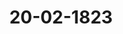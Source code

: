 ---  
schema: default  
title: 20-02-1823  
organization: Team Charlie  
notes: "<p>Description</p><p>Dritte Sitzung.

Geschehen, Frankfurt den 20. Februar 1823.

In Gegenwart

aller in der zweiten Sitzung Anwesenden.</p><p>§.17</p><p>Mittheilungen von Oesterreich, Rußland und Preussen, über die Resul=

tate des Cöngresses von Verona, 1822.

(2. Sttz. §. 14 d. J.

Würtemberg. Die Gesandtschaft ist, in Uebereinstimmung mit der von ihr in der

Sitzung vom 6. dieses Monats abgegebenen Erklärung, ermächtigt, nicht nur jeder Be=

schlußnahme beizutreten, sondern ausdrücklich auf eine solche anzutragen, wodurch von Seiten

der Bundesversammlung, als Organ des Bundes, der lebhafteste Dank für die geschehene

wichtige Mittheilung ausgedrückt und zugleich die vollständigste Anerkennung der auf Er=

haltung und Befestigung der Ruhe, der Ordnung und der Sicherheit in Europa gerichteten

Absichten der hohen Monarchen Oesterreichs, Preussens und Rußlands erklärt werde — Ab=

sichten, deren Reinheit und Offenheit, in dem öffentlichen Bekenntnisse zu einem Systeme,

das eben sowohl auf die Unabhängigkeit und Stärke der Regierungen, als auf die wohl=

verstandenen Jnteressen der Völker und auf die Erhaltung des durch die Tractate gesicherten

Zustandes gebaut ist, auf die überzeugendste Weise sich darlege.

Hierauf aber haben sich, nach der Ueberzeugung ihres allerhöchsten Hofes, die von der

Bundesversammlung zu machenden Erwiederungen auf die vorliegenden Mittheilungen der

Resultate einer Verhandlung, deren nähere Kenntniß ihr abgeht, um so gewisser zu be=

schränken, als einerseits von der Mehrheit eine förmliche Berathung des Jnhalts jener Mit=

theilungen, im Zwecke einer, Namens des Bundes, darauf zu ertheilenden Ruckäusserung,

nicht beliebt worden ist, und andererseits die in den Zwecken des Bundes begrundete

Stellung desselben zu allen auswärtigen Mächten es der Bundesversammlung, unter den

angeführten Umständen, besonders zur Pflicht zu machen scheint, bei dem bezeichneten Ge=

sichtspuncte stehen zu bleiben.An einer von diesem Gesichtspuncte sich entfernenden Beschlußnahme, kann mithin die

Gesandtschaft keinen Antheil nehmen.

Kurhessen. Auf die, von Oesterreichischer und Preussischer Seite geschehene, directe

Mittheilung der Circular=Depesche vom 14. December 1822, haben Seine Königliche Hoheit

der Kurfürst schon früher Jhre Uebereinstimmung mit den darin ausgesprochenen weisen

und erhaltenden Grundsätzen erklärt, und diesemnach mich angewiesen, hinsichtlich der Er=

wiederung der dem Deutschen Bunde gemachten Mittheilung, dem Königlich=Baierischen

Antrage mich anzuschliessen.

Präsidium: wolle in der nächsten Sitzung den Entwurf Beschlusses und der Er=

wiederung an die Cabinete von Oesterreich und Preussen, dann an den Kaiserlich=Russischen

Herrn Gesandten Freiherrn von Anstett, vorlegen.</p><p>§.18</p><p>Vertrag zwischen dem Königreiche Sachsen und dem Herzogthume Sach

sen=Gotha und Alkenbürg, die Vertretung des Sachsen=Gothai=

schen Cavalerie= und Artillerie=Contingents durch das Königreich

Sachsen betr.

(30. Sitz. §. 229 v. J. 1821.)

Oesterreich. Jn Betreff des in der 7. Bundestags=Sitzung vom 22. Febr. 1821

in Anregung gekommenen Antrags, daß von Seite des Bundes die Garantie eines am

7. Januar desselben Jahres zwischen dem Königreiche Sachsen und dem Herzogthume Sachsen=

Gotha und Altenburg abgeschlossenen Vertrags, über die Vertretung des Sachsen=Gothaischen

Cavalerie= und Artillerie=Contingents, übernommen werden möge, findet der Kaiserlich=

Königliche Hof keinen Anstand, den bereits vorliegenden Abstimmungen beizutreten und

sich daher für die Uebernahme dieser Garantie zu erklären.</p><p>§.19</p><p>Besoldungs= und Pensions=Rückstände der zum vormaligen Kaiserlichen

und Reichskammergerichte gehörigen Personen betreffend.

(1. Sitz. 5. 3 d. J.)

Preussen. Die Königlich=Preussische Regierung ist bei Beurtheilung des erfolgten

Gutachtens von der Ansich ausgegangen, daß die baldige Erledigung der so lange schon

anhängig gewesenen Sache, mittelst nunmehriger Berücksichtigung der alten Ruckstände,

dringend zu wünschen sey, demnach, und da auf dem Wege früherer Erörterung ein bal=

diges Ende schwer abzusehen sey, wohl bei jeder Bundesregierung eine Geneigtheit, auf

die jetzt gemahten Vorschläge einzugehen, vorausgesetzt werden könne; so wie eine solche

Geneigtheit bei der Königlich=Preussischen Regierung im Wesentlichen statt findet.Wenn nun, in Anwendung dieser Ansicht, zunächst das Maas der zu übernehmenden

Verbindlichkeit erörtert wird; so bestimmt dasselbe, nach Jnhalt des Gutachtens, sich grösser

oder geringer, je nachdem eine Verpflichtung, die Kammergerichts=Procuratoren, Advocaten

und andere zur vierten Classe gehörige Jndividuen für die Zeit von 1806 bis 1817 zu pensio=

niren, anerkannt wird oder nicht. Daß eine solche Verpflichtung (eine Verpflich=

tung im eigentlichen und gewöhnlichen Sinne) statt finde, wird diesseits nicht eingeräumt,

und es wird eben um deßwillen auch der Rechtögrund der von dem Grafen von Rei=

gersberg angebrachten Nachforderung allerdings bestritten.

Es kann nun zwar kein dermaliges Geschäft der Bundestagsgesandtschaft seyn, den

rückwirkenden Einsluß zu prüfen, welchen die Erklärungen anderer Bundesregierungen auf die

diesseitige, von jener allgemeinen Voraussetzung ausgehende Geneigtheit, im näher ein=

gesehenen und überschauten Zusammenhauge, demnächst äussern könnten. Die Gesandtschaft

ist jedoch jedenfalls autorisirt zu erklären:

daß, wenn die übrigen Bundesstaaten, ohne eine Verpflichtung jener Art an=

zuerkennen, der bemerkten Classe des vormaligen Personals die geforderten Rück=

stände aus Rücksichten der Milde und Billigkeit zu bewilligen und deren Verthei=

lung, als einer gemeinsamen Last, nach der jetzigen Bundesmatrikel zu

beschliessen geneigt seyn sollten, auch Preussen sich einer solchen Mitwirtung nicht

entziehen werde.

Jn Gemäßheit dieser Erklärung, wie der derselben zum Grunde liegenden Hauptansicht,

würde nun zwar die diesseitige Regierung es auch ihrerseits für keinen näher zu begrun=

denden Vorschlag erkennen, daß dasjenige, was bis dahin an den Grafen von Reigersberg

von einzelnen Bundesregierungen nicht gezahlt worden, jetzt zur Vertheilung auf sämmt=

liche Regierungen gebracht würde. Ob aber diejenigen Regierungen, welche die Zahlung

gemacht haben, ihrerseits sich verpflichtet geglaubt haben, steht nicht zur Untersuchung,

eben so wenig aber auch zur Berücksichtigung anderer Regierungen, so lange die

Verpflichtung nicht allgemein gültig dargethan worden. Fänden daher Bun

desregierungen, die bis dahin nicht gezahlt haben, zu der Nachfolge sich nicht etwa aus

anderen Gründen gleichfalls bewogen; so würde die Zahlung ihres Beitrages, in

Folge derselben Ansicht und desselben Zusammenhanges, gar nicht erfolgen, nach

welchem eine wirklich vorliegende Verpflichtung zu Uebernahme der ganzen Ruckstände

Classe an und für sich, als im eigentlichen Sinne ermangelnd, angefuhrtermaßen

gleichfalls nicht bewegen kann.

Jndem daher die diesseitige Bundestagsgesandtschaft die Unzulässigkeit einer solchen Rück=

vertheilung des Nichtgezahlten auf sämmtliche Regierungen, nach der Königlich Baieri scher Seits erfolgten Bemerkung, unbedenklich einräumt, ist sie doch andererseits gleich un=

verholen zu eröffnen gemüssigt, daß diesseits die an die Stelle gesetzte Einleitung,

aus denjenigen Gründen und in demselben Zusammenhange, wie die Erklärung der

Königlich=Baierischen Bundestagsgesandtschaft ihn angiebt, niemalo ge

billigt oder getheilt werden könnte.

Diejenigen Regierungen, welche den mehrbemerkten Beitrag bis dahin nicht gezahlt

haben, sind eben so wenig aSäumige, die durch irgend eine Maasregel zu binden

sind, in dieser Beziehung, als sie säumig sind oder heissen können, wenn sie nach Rechts=

bewandniß Anstand nehmen, die ganze betreffende Classe zu befriedigen. Es hat denselben,

nach diesseitiger beharrlicher Ansicht, weder in der allgemeinen noch besondern bemerkten

Beziehung, bis dahin etwas robgelegens, und es wird auch ferner in den Gesichtspunct

einer obliegenden Leistung nichts dieser Art zu bringen seyn. Die Nachzahlung

muß eben so wohl für freiwillig gehalten werden, als die Auszahlung

der Classe überhaupt dafür zu erkennen ist.

Jn so fern daher die mehrbemerkte Erklärung, nach Jnhalt und Ausdruck, einen Antrag

auf Beschlusse und Einrichtungen enthält, durch welche die Königlich=Preussische Regierung

genöthigt werden sollte, eine Verpflichtung anzuerkennen, die sie bestimmt in Ab=

rede stellt, sieht die diesseitige Bundestagsgesandtschaft sich zu erklären gemüssigt, daß da=

mit in keiner Art derjenige alleinige Zusammenhang angedeutet oder eingeleitet wer=

den kann, nach welchem die Königlich=Preussische Regierung (ohne Zweifel einstimmend mit

andern Regierungen, die fruher und bis dahin dieselbe Ansicht getheilt und zu erkennen ge=

geben haben) sich vielleicht schließlich noch bereit finden lassen könnte, unter

zusammentreffender freier Geneigtheit, die vierte Classe nebst den übrigen gleich

falls zu befriedigen, somit auch die Nachzahlung an den Grafen von Reigersberg zu

übernehmen.

Je unzögerlicher die Königlich=Preussische Regierung anerkannter Verpflichtung jeder

Zeit zu folgen gewohnt ist, um so bestimmter findet sich dieselbe auch stets zu dem Wunsche

veranlaßt, bei in Antrag kommenden Leistungen die vorhandenen Anforderungsgrunde nach

ihrer verschiedenen Bewandniß klar und bestimmt ausgesprochen zu sehen, indem

nur auf diese Weise unangenehmen Verwickelungen der Gegenstände selbst vorgebeugt wer=

den kann.

Ob nun übrigens wegen Befriedigung der Ansprüche vierter Classe eine zusammen=

treffende Geneigtheit, mit der davon abhangenden Folge fur die Nachzahlung funfter Classe,

eintreten werde, hängt von den zu erwartenden Erklärungen ab, und wird die Königlich=Preussische Regierung demnach ihren Endbeschluß in der Sache selbst dem gemäß nach=

folgend=bestimmen.

Wenn aber auf diese Weise, so wie in andern wesentlichen Beziehungen, sodann fest=

gestellt seyn wird, welche Summe zu Erreichung des Zweckes noch aufzubringen ist, wird

die diesseitige Regierung den von der Commission geschehenen Vorschlag sehr annehmbar

und practisch finden, daß die Vertheilung und Uebernahme, wie in vorbemerktem einzelnen

Anwendungsfalle, auch überhaupt nach der dermaligen Matrikel erfolge, indem jede

andere Art der Vertheilung zu sehr weitläufigen Erörterungen führen würde, über welche

eine baldige Vereinigung schwerlich irgend zu erwarten seyn dürfte.

Auch, ausser den jetzt bemerkten Hauptberücksichtigungen bei dem erfolgten Gutachten,

sind der Königlich=Preussischen Regierung die das nähere Detail betreffenden Vorschläge im

Ganzen zweckmäsig erschienen. Um jedoch darauf näher einzugehen, scheinen jene stattfin=

dende Hauptberücksichtigungen zuvörderst der Entscheidung einigermassen angenähert wer=

den zu müssen, da, ohne Uebereinstimmung in den wesentlichsten Gesichtspuncten, nur eine

unfruchtbare Verwickelung derselben mit dem Detail des Gegenstandes eintreten würde.</p><p>§.20</p><p>Gesuch des Grafen von Marschall, vormaligen Großherzoglich=Frank=

furtischen Gesandten am Kaiserlich=Königlichen Hofe, Pen=

sion betr.

(16. Sitz. §. 133 v. J.)

Baiern. Auf die in der 16. Sitzung des vergangenen Jahres (§. 133 des Protokolls)

zum Vortrage gekommene Reclamation des vormals Großherzoglich=Frankfurtischen Gesano=

ten, Grafen von Marschall, wegen Pensionserhöhung, ist der Königlich=Baierische Bun=

destagsgesandte zu erklären beauftragt:

daß Seine Königliche Majestät von Baiern bei den angeführten Umständen aller=

dings geneigt sind, die Pension des Grafen von Marschall mit sechs tausend

Gulden unter die Centrallasten des ehemaligen Großherzogthums aufnehmen zu

lassen; jedoch erwarten, daß der hieran Baiern treffende Antheil bei dem bedeu=

tenden Guthaben desselben, wegen bereits zuviel übernommener Staatsdiener und

Pensionisten, von Seite der übrigen hohen Theilhaber an dem ehemaligen Groß=

herzogthume Frankfurt, auf die der Krone Baiern zukommende Vergutungssumme

werde übernommen werden.

Diese Erklärung wurde an die Reclamations=Commission verwiesen.</p><p>§.21</p><p>Militärverhältnisse des Deutschen Bundes,

Standes= und Diensttabelle der 1. Division des 9. Armeccorps betr.

(1. Sitz. 5. 11, u. Sep. Prot. v. 21. Mai u. 15. Juni 1822.

Königreich Sachsen. Der Herr Gesandte überreicht die Standestabelle der ersten

Division des neunten Armeccorps vom 1. Januar 1823, aus welcher sich ergiebt, daß das

Königlich=Süchsische Bundescontingent nach seinen verschiedenen Bestandtheilen völlig in der

Beschaffenheit sey, welche sowohl die Bundesgesetze, als die mit andern Staaten geschlossenen

Vertretungsverträge erfordern.

Hierauf wurde

beschlossen:

diese Standestabelle der Militärcommission zuzustellen.</p><p>§.22</p><p>Beschwerdesache der Rheinpfälzischen Staatsgläubiger und Besitzer der

Partial=Obligationen lit D, die Zahlung der rückständigen Zinsen

und verfallenen Capitalien betreffend.

(25. Sitz. §. 196 v. J.)

Der Königlich=Hannöverische Bundestagsgesandte, Herr von Ham=

merstein, übergiebt ein Schreiben des Königlichen Oberappellationsgerichts zu Celle, als

Austrägalinstanz in eben erwähnter Beschwerdesache, d. d. Celle den 4. Februar 1823, worin

dasselbe nachweiset, daß es sich ausser Stande befunden habe, der in dem hohen Bundes=

tagsbeschlusse vom 16. Juni 1817, Artikel III, Num. 8, enthaltenen Vorschrift Genüge zu

leisten und den Rechtöstreit binnen Jahresfrist zu beendigen. Nachdem dasselbe in er=

wähntem Schreiben den Gang der bisherigen Verhandlungen näher angab, trug dieses Ober=

appellationsgericht zugleich vor, daß der Zeitpunct der Beendigung dieser Angelegenheit mit

einiger Wahrscheinlichkeit noch nicht vorausgesehen werden könne, indem den Gläubigern

das Recht zu interveniren, folglich auch durch Contumacial=Anträge den Fortgang der Sache

zu befördern, habe abgesprochen werden müssen.

Der besonders weitläufige Umfang der Sache, deren Erörterung aus mancherlei älteren

Verhandlungen und vorüberge angenen Verhältnissen hergenommen werden musse, und welcher

durch die von der Krone Baiern hinzugefügte Reconvention noch bedeutend erweitert sey,

diete beiden Theilen einen gegründeten Anspruch auf Gestattung geräumiger Fristen dar;

cann trete der Umstand hinzu, daß, nach dem hier in Anwendung zu bringenden Gerichts=

rerfahren, das Oberappellationsgericht sich nicht für ermächtigt halte, gegen einen der strei=tenden Theile pracjudicia in Vollziehung zu setzen, und in contumaciam gegen denselben

zu verfahren, wenn nicht der andere streitende Theil besonders darauf antrage.

Beide Theile, die Königlich=Baierische und Großherzoglich=Badische

Gesandtschaft, fanden hierauf nichts zu erinnern, daher

Beschluß:

1) daß die von dem Königlich=Hannöverischen Oberappellationsgerichte zu Celle, als

Austragalinstanz, ausgefuhrten Gründe für hinreichend angenommen werden und der Kö=

niglich=Hannöverische Bundestagsgesandte, Herr von Hammerstein, zu ersuchen sey,

solches zur Kenntniß des erwähnten Oberappellationsgerichts zu bringen;

2) wäre dieser Gegenstand an die mit der Nevision des Austrägalverfahrens

beauftragte Commission abzugeben, um darauf bei ihren Arbeiten Rucksicht zu nehmen.</p><p>§.23</p><p>Forderungen verschiedener Staatsgläubiger an den ehemaligen Kurstaat

Mainz und die jetzigen Besitzer ehemaliger Kurmainzischen Lan=

destheile.

(3. Sitz. §. 34 v. J.)

Kurhessen. Jn der 14. Sitzung des Jahres 1821, wurde, aus Anlaß mehrerer

Reclamationen vormaliger Mainzischer Stiftsgeistlichen und Gläubiger, beschlossen, die be=

theiligten Regierungen zu ersuchen, dem bestehenden Ausschusse durch Bevollmächtigte die

erforderlichen Aufklärungen und ihre Aeusserungen über diese Gegenstände abgeben zu lassen,

damit eine gutliche oder rechtliche Erledigung erfolgen könne.

Unter den Betheiligten ist zwar Kurhessen nicht benannt, indessen ist keinem Zweifel

unterworfen, daß es wegen des Besitzes des Oberamts Amöneburg und mehrerer Stifts=

güter und Gefälle dazu gehöre. Daher haben Seine Königliche Hoheit der Kurfürst, be=

reit, zur Aubeinandersetzung dieser verwickelten Angelegenheit mitzuwirken, mich mit der Wah=

rung Jhres Jnteresses zu beauftragen und zu diesem Ende mit einer Special=Vollmacht

versehen zu lassen, geruhet.</p><p>§.24</p><p>Gesuch des Servatius Götz, Schaffners des aufgelösten Klosters Weis=

senfrauen zu Mainz, Pension betr.

(24. Sitz. §. 191 v. J.)

Der Königlich=Sächsische Bundestagsgesandte, Herr von Carlowiz.

hält Vortrag über das Sustentationsgesuch des Servatius Götz, als vormaligen Schaffuers

des Weissenfrauenklosters zu Mainz, auf den Grund des hieruber bereits in der 10. Sitzung

vom 13. Maj=vorigen Jahres gehaltenen umständlichen Vortrags und darauf gefaßten Be=schlusses (§. 124 des Protokolls), so wie der in dessen Verfolg von der Herzoglich=Nassaui=

schen und Großherzoglich=Hessischen Regierung in der 18. und 24. Sitzung (§. 154 und 191)

abgegebenen Erklärungen.

Der Herr Referent ertheilt folgendes Gutachten:

Der Reichsdeputations=Hauptschluß vom 25. Februar 1803, §. 76, gesteht den Geistli

chen und Dienern der Körperschaften, welche auf der linken Rheinseite aufgehoben wurden

jedoch noch Güter auf der rechten Rheinseite besaßen, nur in zwei Fällen einen Anspruch

auf lebenslängliche Sustentation zu, nämlich:

wenn jene Jndividuen, als auf der rechten Rheinseite gebohren, von der Französischen

Regierung ohne Pension zum Unterhalte auf diese Rheinseite gewiesen worden waren, oder

wenn selbige, der auf der rechten Rheinseite zu erhebenden Einkünfte und ihrer Admi=

nistration wegen, um davon ihren Unterhalt zu ziehen, schon während des Kriegs auf

dieser Rheinseite ihre Wohnungen genommen, auch diese Einkünfte bisher wirklich genossen

hatten.

Ob nun schon das Weissenfrauenkloster zu Mainz eine solche Körperschaft war, welche

auf der linken Rheinseite aufgehoben wurde, und auf der rechten Eigenthum besaß, auch

Götz dessen Diener war und durch dessen Aufhebung seine Stelle verlor, so paßt doch auf

ihn keiner der obigen beiden Fälle, welche einen Sustentationsanspruch bedingen, denn er

ist, nach der von der Herzoglich=Nassauischen Regierung geschehenen Eröffnung, auf der

linken Rheinseite gebohren, und hat daselbst seinen Aufenthalt behalten.

Jn dieser Hinsicht wird dahin angetragen, den Servatius Götz in Mainz mit seinen

bei der hohen Bundesversammlung seit dem Jahre 1819 wiederholt angebrachten Gesuchen,

daß ihm, als vormaligen Schaffner des aufgehobenen Weissenfrauenklosters daselbst, wie er

anfangs gebeten hat, zu Fortzahlung seines Gehalts, und, wie er nachher gebeten, zu einer

Pension verholfen werden möge, definitiv abzuweisen.

Jn dessen Genehmigung, wird

beschlossen:

den Servatius Götz zu Mainz mit seinen Sustentationsgesuchen, wegen der vorhin

von ihm begleiteten Function eines Schaffners des Weissenfrauenklosters daselbst, nunmehr

definitiv abzuweisen.

Folgen die Unterschriften.

Protok. d. d. Bundesvers. XV. Bd.</p>"  
resources:  
- format: png  
  name: Page50[0-17].png  
  url: ../../Protokolle_BV_15_1823/20-02-1823/Page50[0-17].png  
- format: png  
  name: Page51[17-18-19].png  
  url: ../../Protokolle_BV_15_1823/20-02-1823/Page51[17-18-19].png  
- format: png  
  name: Page52[19].png  
  url: ../../Protokolle_BV_15_1823/20-02-1823/Page52[19].png  
- format: png  
  name: Page53[19].png  
  url: ../../Protokolle_BV_15_1823/20-02-1823/Page53[19].png  
- format: png  
  name: Page54[19-20].png  
  url: ../../Protokolle_BV_15_1823/20-02-1823/Page54[19-20].png  
- format: png  
  name: Page55[21-22].png  
  url: ../../Protokolle_BV_15_1823/20-02-1823/Page55[21-22].png  
- format: png  
  name: Page56[22-23-24].png  
  url: ../../Protokolle_BV_15_1823/20-02-1823/Page56[22-23-24].png  
- format: png  
  name: Page57[24].png  
  url: ../../Protokolle_BV_15_1823/20-02-1823/Page57[24].png  
category:   
  - Protokolle_BV_15_1823  
maintainer: Frank Chen  
maintainer_email: t08zc21@abdn.ac.uk  
---